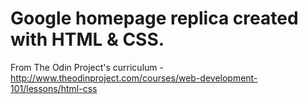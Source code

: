 # Google homepage replica created with HTML & CSS.
  From The Odin Project's curriculum - http://www.theodinproject.com/courses/web-development-101/lessons/html-css
